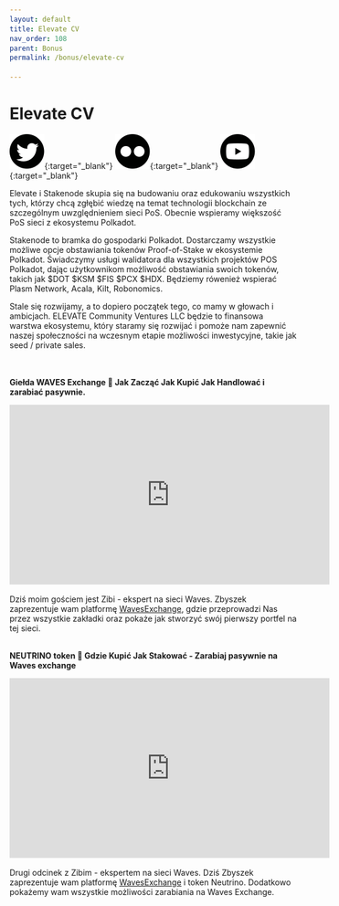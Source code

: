 ```yaml
---
layout: default
title: Elevate CV
nav_order: 108
parent: Bonus
permalink: /bonus/elevate-cv

---
```


# Elevate CV

[![Twitter](/images/twitter.svg)](https://twitter.com/Elevate_CV){:target="_blank"}  [![Medium](/images/medium.svg)](https://elevate-cv.medium.com/){:target="_blank"}  [![YouTube](/images/youtube.svg)](https://www.youtube.com/channel/UCDBUVP2Slqw8n9MCsghlPmw){:target="_blank"}

Elevate i Stakenode skupia się na budowaniu oraz edukowaniu wszystkich tych, którzy chcą zgłębić wiedzę na temat technologii blockchain ze szczególnym uwzględnieniem sieci PoS. Obecnie wspieramy większość PoS sieci z ekosystemu Polkadot.

Stakenode to bramka do gospodarki Polkadot. Dostarczamy wszystkie możliwe opcje obstawiania tokenów Proof-of-Stake w ekosystemie Polkadot. Świadczymy usługi walidatora dla wszystkich projektów POS Polkadot, dając użytkownikom możliwość obstawiania swoich tokenów, takich jak $DOT $KSM $FIS $PCX $HDX. Będziemy rówenież wspierać Plasm Network, Acala, Kilt, Robonomics.

Stale się rozwijamy, a to dopiero początek tego, co mamy w głowach i ambicjach. ELEVATE Community Ventures LLC będzie to finansowa warstwa ekosystemu, który staramy się rozwijać i pomoże nam zapewnić naszej społeczności na wczesnym etapie możliwości inwestycyjne, takie jak seed / private sales.

\
\
**Giełda WAVES Exchange 🌊 Jak Zacząć Jak Kupić Jak Handlować i zarabiać pasywnie.**

<iframe width="560" height="315" src="https://www.youtube.com/embed/qM2BmYEBImo" title="YouTube video player" frameborder="0" allow="accelerometer; autoplay; clipboard-write; encrypted-media; gyroscope; picture-in-picture" allowfullscreen></iframe>

Dziś moim gościem jest Zibi - ekspert na sieci Waves. Zbyszek zaprezentuje wam platformę [WavesExchange](https://waves.exchange), gdzie przeprowadzi Nas przez wszystkie zakładki oraz pokaże jak stworzyć swój pierwszy portfel na tej sieci.

\
**NEUTRINO token 🌊 Gdzie Kupić Jak Stakować - Zarabiaj pasywnie na Waves exchange**

<iframe width="560" height="315" src="https://www.youtube.com/embed/TY_E_aWR02Q" title="YouTube video player" frameborder="0" allow="accelerometer; autoplay; clipboard-write; encrypted-media; gyroscope; picture-in-picture" allowfullscreen></iframe>

Drugi odcinek z Zibim - ekspertem na sieci Waves. Dziś Zbyszek zaprezentuje wam platformę [WavesExchange](https://waves.exchange) i token Neutrino. Dodatkowo pokażemy wam wszystkie możliwości zarabiania na Waves Exchange.